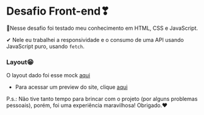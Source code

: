 # Desafio Front-end❣
🚀Nesse desafio foi testado meu conhecimento em HTML, CSS e JavaScript.

✔ Nele eu trabalhei a responsividade e o consumo de uma API usando JavaScript puro, usando ``fetch``.

### Layout😁

O layout dado foi esse mock <a href="https://xd.adobe.com/spec/4025e242-a495-4594-71d2-5fd89d774b57-3614/screen/e5f8b9fa-990a-4408-a756-755e07471d47"> aqui</a>

* Para acessar um preview do site, clique <a href="https://eloquent-chandrasekhar-1693d0.netlify.app/">aqui</a>

P.s.: Não tive tanto tempo para brincar com o projeto (por alguns problemas pessoais), porém, foi uma experiência maravilhosa! Obrigado.❤
